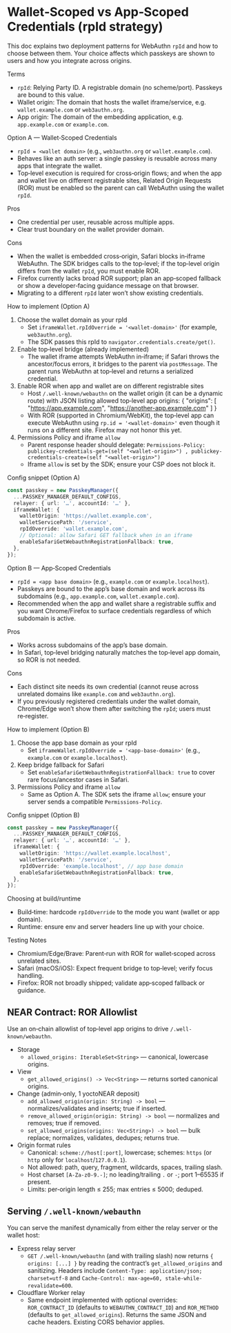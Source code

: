 # Wallet‑Scoped vs App‑Scoped Credentials (rpId strategy)

This doc explains two deployment patterns for WebAuthn `rpId` and how to choose between them. Your choice affects which passkeys are shown to users and how you integrate across origins.

Terms
- `rpId`: Relying Party ID. A registrable domain (no scheme/port). Passkeys are bound to this value.
- Wallet origin: The domain that hosts the wallet iframe/service, e.g. `wallet.example.com` or `web3authn.org`.
- App origin: The domain of the embedding application, e.g. `app.example.com` or `example.com`.

Option A — Wallet‑Scoped Credentials
- `rpId = <wallet domain>` (e.g., `web3authn.org` or `wallet.example.com`).
- Behaves like an auth server: a single passkey is reusable across many apps that integrate the wallet.
- Top‑level execution is required for cross‑origin flows; and when the app and wallet live on different registrable sites, Related Origin Requests (ROR) must be enabled so the parent can call WebAuthn using the wallet `rpId`.

Pros
- One credential per user, reusable across multiple apps.
- Clear trust boundary on the wallet provider domain.

Cons
- When the wallet is embedded cross‑origin, Safari blocks in‑iframe WebAuthn. The SDK bridges calls to the top‑level; if the top‑level origin differs from the wallet `rpId`, you must enable ROR.
- Firefox currently lacks broad ROR support; plan an app‑scoped fallback or show a developer‑facing guidance message on that browser.
- Migrating to a different `rpId` later won’t show existing credentials.

How to implement (Option A)
1) Choose the wallet domain as your rpId
   - Set `iframeWallet.rpIdOverride = '<wallet-domain>'` (for example, `web3authn.org`).
   - The SDK passes this rpId to `navigator.credentials.create/get()`.
2) Enable top‑level bridge (already implemented)
   - The wallet iframe attempts WebAuthn in‑iframe; if Safari throws the ancestor/focus errors, it bridges to the parent via `postMessage`. The parent runs WebAuthn at top‑level and returns a serialized credential.
3) Enable ROR when app and wallet are on different registrable sites
   - Host `/.well-known/webauthn` on the wallet origin (it can be a dynamic route) with JSON listing allowed top‑level app origins:
     {
       "origins": [
         "https://app.example.com",
         "https://another-app.example.com"
       ]
     }
   - With ROR (supported in Chromium/WebKit), the top‑level app can execute WebAuthn using `rp.id = '<wallet-domain>'` even though it runs on a different site. Firefox may not honor this yet.
4) Permissions Policy and iframe `allow`
   - Parent response header should delegate:
     `Permissions-Policy: publickey-credentials-get=(self "<wallet-origin>") , publickey-credentials-create=(self "<wallet-origin>")`
   - Iframe `allow` is set by the SDK; ensure your CSP does not block it.

Config snippet (Option A)
```ts
const passkey = new PasskeyManager({
  ...PASSKEY_MANAGER_DEFAULT_CONFIGS,
  relayer: { url: '…', accountId: '…' },
  iframeWallet: {
    walletOrigin: 'https://wallet.example.com',
    walletServicePath: '/service',
    rpIdOverride: 'wallet.example.com',
    // Optional: allow Safari GET fallback when in an iframe
    enableSafariGetWebauthnRegistrationFallback: true,
  },
});
```

Option B — App‑Scoped Credentials
- `rpId = <app base domain>` (e.g., `example.com` or `example.localhost`).
- Passkeys are bound to the app’s base domain and work across its subdomains (e.g., `app.example.com`, `wallet.example.com`).
- Recommended when the app and wallet share a registrable suffix and you want Chrome/Firefox to surface credentials regardless of which subdomain is active.

Pros
- Works across subdomains of the app’s base domain.
- In Safari, top‑level bridging naturally matches the top‑level app domain, so ROR is not needed.

Cons
- Each distinct site needs its own credential (cannot reuse across unrelated domains like `example.com` and `web3authn.org`).
- If you previously registered credentials under the wallet domain, Chrome/Edge won’t show them after switching the `rpId`; users must re‑register.

How to implement (Option B)
1) Choose the app base domain as your rpId
   - Set `iframeWallet.rpIdOverride = '<app-base-domain>'` (e.g., `example.com` or `example.localhost`).
2) Keep bridge fallback for Safari
   - Set `enableSafariGetWebauthnRegistrationFallback: true` to cover rare focus/ancestor cases in Safari.
3) Permissions Policy and iframe `allow`
   - Same as Option A. The SDK sets the iframe `allow`; ensure your server sends a compatible `Permissions-Policy`.

Config snippet (Option B)
```ts
const passkey = new PasskeyManager({
  ...PASSKEY_MANAGER_DEFAULT_CONFIGS,
  relayer: { url: '…', accountId: '…' },
  iframeWallet: {
    walletOrigin: 'https://wallet.example.localhost',
    walletServicePath: '/service',
    rpIdOverride: 'example.localhost', // app base domain
    enableSafariGetWebauthnRegistrationFallback: true,
  },
});
```

Choosing at build/runtime
- Build‑time: hardcode `rpIdOverride` to the mode you want (wallet or app domain).
- Runtime: ensure env and server headers line up with your choice.

Testing Notes
- Chromium/Edge/Brave: Parent‑run with ROR for wallet‑scoped across unrelated sites.
- Safari (macOS/iOS): Expect frequent bridge to top‑level; verify focus handling.
- Firefox: ROR not broadly shipped; validate app‑scoped fallback or guidance.

## NEAR Contract: ROR Allowlist

Use an on‑chain allowlist of top‑level app origins to drive `/.well-known/webauthn`.

- Storage
  - `allowed_origins: IterableSet<String>` — canonical, lowercase origins.
- View
  - `get_allowed_origins() -> Vec<String>` — returns sorted canonical origins.
- Change (admin‑only, 1 yoctoNEAR deposit)
  - `add_allowed_origin(origin: String) -> bool` — normalizes/validates and inserts; true if inserted.
  - `remove_allowed_origin(origin: String) -> bool` — normalizes and removes; true if removed.
  - `set_allowed_origins(origins: Vec<String>) -> bool` — bulk replace; normalizes, validates, dedupes; returns true.
- Origin format rules
  - Canonical: `scheme://host[:port]`, lowercase; schemes: `https` (or `http` only for `localhost`/`127.0.0.1`).
  - Not allowed: path, query, fragment, wildcards, spaces, trailing slash.
  - Host charset `[A-Za-z0-9.-]`; no leading/trailing `.` or `-`; port 1–65535 if present.
  - Limits: per‑origin length ≤ 255; max entries ≤ 5000; deduped.

## Serving `/.well-known/webauthn`

You can serve the manifest dynamically from either the relay server or the wallet host:

- Express relay server
  - `GET /.well-known/webauthn` (and with trailing slash) now returns `{ origins: [...] }` by reading the contract’s `get_allowed_origins` and sanitizing. Headers include `Content-Type: application/json; charset=utf-8` and `Cache-Control: max-age=60, stale-while-revalidate=600`.
- Cloudflare Worker relay
  - Same endpoint implemented with optional overrides: `ROR_CONTRACT_ID` (defaults to `WEBAUTHN_CONTRACT_ID`) and `ROR_METHOD` (defaults to `get_allowed_origins`). Returns the same JSON and cache headers. Existing CORS behavior applies.
